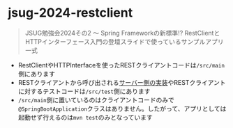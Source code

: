 # jsug-2024-restclient
> JSUG勉強会2024その2 ～ Spring Frameworkの新標準!? RestClientとHTTPインターフェース入門の登壇スライドで使っているサンプルアプリ一式

- RestClientやHTTPInterfaceを使ったRESTクライアントコードは`/src/main`側にあります
- RESTクライアントから呼び出される[サーバー側の実装](src/test/java/sample/spring/book/stub/)やRESTクライアントに対するテストコードは`/src/test`側にあります
- `/src/main`側に置いているのはクライアントコードのみで`@SpringBootApplication`クラスはありません。したがって、アプリとしては起動せず行えるのは`mvn test`のみとなっています